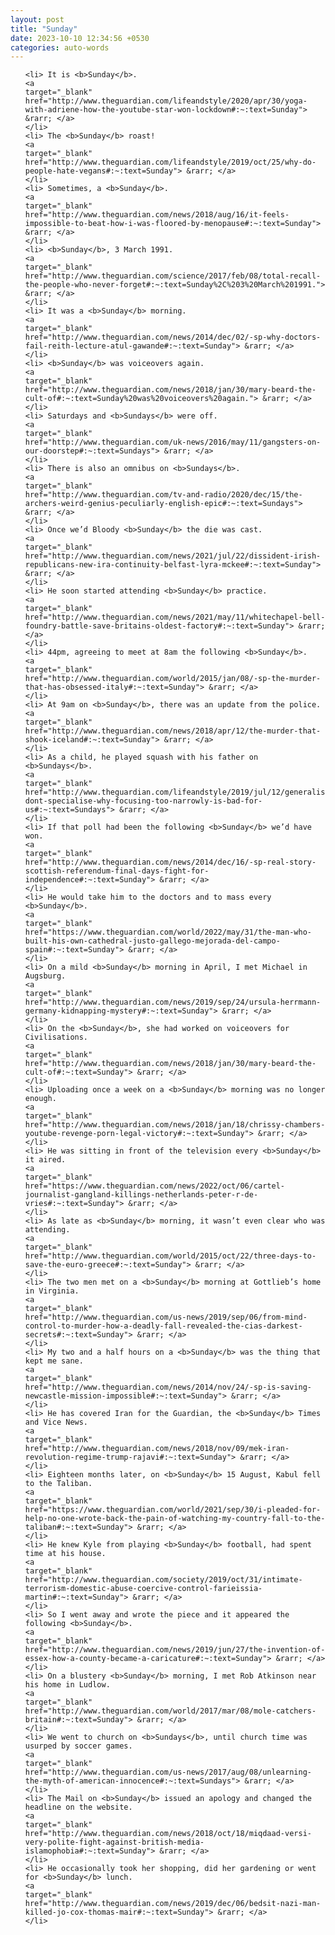 ```yaml
---
layout: post
title: "Sunday"
date: 2023-10-10 12:34:56 +0530
categories: auto-words
---
```

<ol>

    <li> It is <b>Sunday</b>.
    <a 
    target="_blank" 
    href="http://www.theguardian.com/lifeandstyle/2020/apr/30/yoga-with-adriene-how-the-youtube-star-won-lockdown#:~:text=Sunday"> &rarr; </a>
    </li>
    <li> The <b>Sunday</b> roast!
    <a 
    target="_blank" 
    href="http://www.theguardian.com/lifeandstyle/2019/oct/25/why-do-people-hate-vegans#:~:text=Sunday"> &rarr; </a>
    </li>
    <li> Sometimes, a <b>Sunday</b>.
    <a 
    target="_blank" 
    href="http://www.theguardian.com/news/2018/aug/16/it-feels-impossible-to-beat-how-i-was-floored-by-menopause#:~:text=Sunday"> &rarr; </a>
    </li>
    <li> <b>Sunday</b>, 3 March 1991.
    <a 
    target="_blank" 
    href="http://www.theguardian.com/science/2017/feb/08/total-recall-the-people-who-never-forget#:~:text=Sunday%2C%203%20March%201991."> &rarr; </a>
    </li>
    <li> It was a <b>Sunday</b> morning.
    <a 
    target="_blank" 
    href="http://www.theguardian.com/news/2014/dec/02/-sp-why-doctors-fail-reith-lecture-atul-gawande#:~:text=Sunday"> &rarr; </a>
    </li>
    <li> <b>Sunday</b> was voiceovers again.
    <a 
    target="_blank" 
    href="http://www.theguardian.com/news/2018/jan/30/mary-beard-the-cult-of#:~:text=Sunday%20was%20voiceovers%20again."> &rarr; </a>
    </li>
    <li> Saturdays and <b>Sundays</b> were off.
    <a 
    target="_blank" 
    href="http://www.theguardian.com/uk-news/2016/may/11/gangsters-on-our-doorstep#:~:text=Sundays"> &rarr; </a>
    </li>
    <li> There is also an omnibus on <b>Sundays</b>.
    <a 
    target="_blank" 
    href="http://www.theguardian.com/tv-and-radio/2020/dec/15/the-archers-weird-genius-peculiarly-english-epic#:~:text=Sundays"> &rarr; </a>
    </li>
    <li> Once we’d Bloody <b>Sunday</b> the die was cast.
    <a 
    target="_blank" 
    href="http://www.theguardian.com/news/2021/jul/22/dissident-irish-republicans-new-ira-continuity-belfast-lyra-mckee#:~:text=Sunday"> &rarr; </a>
    </li>
    <li> He soon started attending <b>Sunday</b> practice.
    <a 
    target="_blank" 
    href="http://www.theguardian.com/news/2021/may/11/whitechapel-bell-foundry-battle-save-britains-oldest-factory#:~:text=Sunday"> &rarr; </a>
    </li>
    <li> 44pm, agreeing to meet at 8am the following <b>Sunday</b>.
    <a 
    target="_blank" 
    href="http://www.theguardian.com/world/2015/jan/08/-sp-the-murder-that-has-obsessed-italy#:~:text=Sunday"> &rarr; </a>
    </li>
    <li> At 9am on <b>Sunday</b>, there was an update from the police.
    <a 
    target="_blank" 
    href="http://www.theguardian.com/news/2018/apr/12/the-murder-that-shook-iceland#:~:text=Sunday"> &rarr; </a>
    </li>
    <li> As a child, he played squash with his father on <b>Sundays</b>.
    <a 
    target="_blank" 
    href="http://www.theguardian.com/lifeandstyle/2019/jul/12/generalise-dont-specialise-why-focusing-too-narrowly-is-bad-for-us#:~:text=Sundays"> &rarr; </a>
    </li>
    <li> If that poll had been the following <b>Sunday</b> we’d have won.
    <a 
    target="_blank" 
    href="http://www.theguardian.com/news/2014/dec/16/-sp-real-story-scottish-referendum-final-days-fight-for-independence#:~:text=Sunday"> &rarr; </a>
    </li>
    <li> He would take him to the doctors and to mass every <b>Sunday</b>.
    <a 
    target="_blank" 
    href="https://www.theguardian.com/world/2022/may/31/the-man-who-built-his-own-cathedral-justo-gallego-mejorada-del-campo-spain#:~:text=Sunday"> &rarr; </a>
    </li>
    <li> On a mild <b>Sunday</b> morning in April, I met Michael in Augsburg.
    <a 
    target="_blank" 
    href="http://www.theguardian.com/news/2019/sep/24/ursula-herrmann-germany-kidnapping-mystery#:~:text=Sunday"> &rarr; </a>
    </li>
    <li> On the <b>Sunday</b>, she had worked on voiceovers for Civilisations.
    <a 
    target="_blank" 
    href="http://www.theguardian.com/news/2018/jan/30/mary-beard-the-cult-of#:~:text=Sunday"> &rarr; </a>
    </li>
    <li> Uploading once a week on a <b>Sunday</b> morning was no longer enough.
    <a 
    target="_blank" 
    href="http://www.theguardian.com/news/2018/jan/18/chrissy-chambers-youtube-revenge-porn-legal-victory#:~:text=Sunday"> &rarr; </a>
    </li>
    <li> He was sitting in front of the television every <b>Sunday</b> it aired.
    <a 
    target="_blank" 
    href="https://www.theguardian.com/news/2022/oct/06/cartel-journalist-gangland-killings-netherlands-peter-r-de-vries#:~:text=Sunday"> &rarr; </a>
    </li>
    <li> As late as <b>Sunday</b> morning, it wasn’t even clear who was attending.
    <a 
    target="_blank" 
    href="http://www.theguardian.com/world/2015/oct/22/three-days-to-save-the-euro-greece#:~:text=Sunday"> &rarr; </a>
    </li>
    <li> The two men met on a <b>Sunday</b> morning at Gottlieb’s home in Virginia.
    <a 
    target="_blank" 
    href="http://www.theguardian.com/us-news/2019/sep/06/from-mind-control-to-murder-how-a-deadly-fall-revealed-the-cias-darkest-secrets#:~:text=Sunday"> &rarr; </a>
    </li>
    <li> My two and a half hours on a <b>Sunday</b> was the thing that kept me sane.
    <a 
    target="_blank" 
    href="http://www.theguardian.com/news/2014/nov/24/-sp-is-saving-newcastle-mission-impossible#:~:text=Sunday"> &rarr; </a>
    </li>
    <li> He has covered Iran for the Guardian, the <b>Sunday</b> Times and Vice News.
    <a 
    target="_blank" 
    href="http://www.theguardian.com/news/2018/nov/09/mek-iran-revolution-regime-trump-rajavi#:~:text=Sunday"> &rarr; </a>
    </li>
    <li> Eighteen months later, on <b>Sunday</b> 15 August, Kabul fell to the Taliban.
    <a 
    target="_blank" 
    href="https://www.theguardian.com/world/2021/sep/30/i-pleaded-for-help-no-one-wrote-back-the-pain-of-watching-my-country-fall-to-the-taliban#:~:text=Sunday"> &rarr; </a>
    </li>
    <li> He knew Kyle from playing <b>Sunday</b> football, had spent time at his house.
    <a 
    target="_blank" 
    href="http://www.theguardian.com/society/2019/oct/31/intimate-terrorism-domestic-abuse-coercive-control-farieissia-martin#:~:text=Sunday"> &rarr; </a>
    </li>
    <li> So I went away and wrote the piece and it appeared the following <b>Sunday</b>.
    <a 
    target="_blank" 
    href="http://www.theguardian.com/news/2019/jun/27/the-invention-of-essex-how-a-county-became-a-caricature#:~:text=Sunday"> &rarr; </a>
    </li>
    <li> On a blustery <b>Sunday</b> morning, I met Rob Atkinson near his home in Ludlow.
    <a 
    target="_blank" 
    href="http://www.theguardian.com/world/2017/mar/08/mole-catchers-britain#:~:text=Sunday"> &rarr; </a>
    </li>
    <li> We went to church on <b>Sundays</b>, until church time was usurped by soccer games.
    <a 
    target="_blank" 
    href="http://www.theguardian.com/us-news/2017/aug/08/unlearning-the-myth-of-american-innocence#:~:text=Sundays"> &rarr; </a>
    </li>
    <li> The Mail on <b>Sunday</b> issued an apology and changed the headline on the website.
    <a 
    target="_blank" 
    href="http://www.theguardian.com/news/2018/oct/18/miqdaad-versi-very-polite-fight-against-british-media-islamophobia#:~:text=Sunday"> &rarr; </a>
    </li>
    <li> He occasionally took her shopping, did her gardening or went for <b>Sunday</b> lunch.
    <a 
    target="_blank" 
    href="http://www.theguardian.com/news/2019/dec/06/bedsit-nazi-man-killed-jo-cox-thomas-mair#:~:text=Sunday"> &rarr; </a>
    </li>